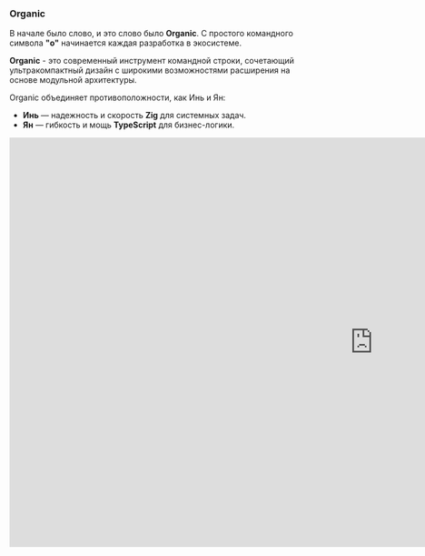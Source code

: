 ### Organic

В начале было слово, и это слово было **Organic**. С простого командного символа **"o"** начинается каждая разработка в экосистеме.

**Organic** - это современный инструмент командной строки, сочетающий ультракомпактный дизайн с широкими возможностями расширения на основе модульной архитектуры.

Organic объединяет противоположности, как Инь и Ян:

- **Инь** — надежность и скорость **Zig** для системных задач.
- **Ян** — гибкость и мощь **TypeScript** для бизнес-логики.


<iframe  width="1280" height="720" src="https://www.youtube.com/embed/V4Ia-E3CNzk" frameborder="0" allowfullscreen></iframe>
